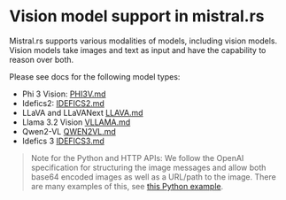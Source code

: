 # Vision model support in mistral.rs

Mistral.rs supports various modalities of models, including vision models. Vision models take images and text as input and have the capability to reason over both.

Please see docs for the following model types:

- Phi 3 Vision: [PHI3V.md](PHI3V.md)
- Idefics2: [IDEFICS2.md](IDEFICS2.md)
- LLaVA and LLaVANext [LLAVA.md](LLaVA.md)
- Llama 3.2 Vision [VLLAMA.md](VLLAMA.md)
- Qwen2-VL [QWEN2VL.md](QWEN2VL.md)
- Idefics 3 [IDEFICS3.md](IDEFICS3.md)

> Note for the Python and HTTP APIs:
> We follow the OpenAI specification for structuring the image messages and allow both base64 encoded images as well as a URL/path to the image. There are many examples of this, see [this Python example](../examples/python/phi3v.py).